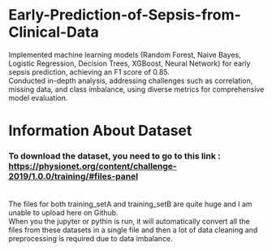 # Early-Prediction-of-Sepsis-from-Clinical-Data
Implemented machine learning models (Random Forest, Naive Bayes, Logistic Regression, Decision Trees, XGBoost, Neural Network) for early sepsis prediction, achieving an F1 score of 0.85.<br>
Conducted in-depth analysis, addressing challenges such as correlation, missing data, and class imbalance, using diverse metrics for comprehensive model evaluation.


# Information About Dataset

### To download the dataset, you need to go to this link : https://physionet.org/content/challenge-2019/1.0.0/training/#files-panel  <br><br>
The files for both training_setA and training_setB are quite huge and I am unable to upload here on Github.<br>
When you the jupyter or pythin is run, it will automatically convert all the files from these datasets in a single file and then a lot of data cleaning and preprocessing is required due to data imbalance.

